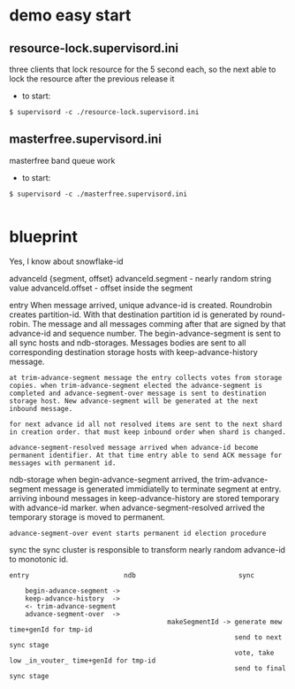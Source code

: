 # demo easy start

## resource-lock.supervisord.ini
three clients that lock resource for the 5 second each, so the next able to lock the resource after the previous release it

- to start:
```shell
$ supervisord -c ./resource-lock.supervisord.ini
```

## masterfree.supervisord.ini
masterfree band queue work

- to start:
```shell
$ supervisord -c ./masterfree.supervisord.ini


```
# blueprint
Yes, I know about snowflake-id

advanceId {segment, offset}
    advanceId.segment - nearly random string value
    advanceId.offset - offset inside the segment

entry
    When message arrived, unique advance-id is created. Roundrobin creates partition-id. With that destination partition id is generated by round-robin. The message and all messages comming after that are signed by that advance-id and sequence number. The begin-advance-segment is sent to all sync hosts and ndb-storages. Messages bodies are sent to all corresponding destination storage hosts with keep-advance-history message.

    at trim-advance-segment message the entry collects votes from storage copies. when trim-advance-segment elected the advance-segment is completed and advance-segment-over message is sent to destination storage host. New advance-segment will be generated at the next inbound message.

    for next advance id all not resolved items are sent to the next shard in creation order. that must keep inbound order when shard is changed.

    advance-segment-resolved message arrived when advance-id become permanent identifier. At that time entry able to send ACK message for messages with permanent id.

ndb-storage
    when begin-advance-segment arrived, the trim-advance-segment message is generated immidiatelly to terminate segment at entry. arriving inbound messages in keep-advance-history are stored temporary with advance-id marker. when advance-segment-resolved arrived the temporary storage is moved to permanent.

    advance-segment-over event starts permanent id election procedure 

sync
    the sync cluster is responsible to transform nearly random advance-id to monotonic id.


    entry                        ndb                          sync

        begin-advance-segment ->
        keep-advance-history  ->
        <- trim-advance-segment
        advance-segment-over  ->
                                            makeSegmentId -> generate mew time+genId for tmp-id
                                                             send to next sync stage
                                                             vote, take low _in_vouter_ time+genId for tmp-id
                                                             send to final sync stage

